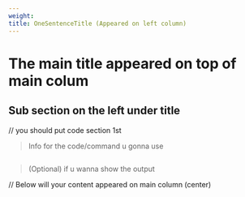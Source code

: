 ```yaml
---
weight:
title: OneSentenceTitle (Appeared on left column)
---
```


# The main title appeared on top of main colum

## Sub section on the left under title
// you should put code section 1st

> Info for the code/command u gonna use

```{shell, ruby, python, javascrip, ..etc}

```

> (Optional) if u wanna show the output

// Below will your content appeared on main column (center)



